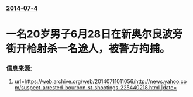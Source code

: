 ### [2014-07-4](/news/2014/07/4/index.md)

##### 
#  一名20岁男子6月28日在新奥尔良波旁街开枪射杀一名途人，被警方拘捕。 




### 信息来源:

1. [url=https://web.archive.org/web/20140711011056/http://news.yahoo.com/suspect-arrested-bourbon-st-shootings-225440218.html |date= ](http://news.yahoo.com/suspect-arrested-bourbon-st-shootings-225440218.html)
